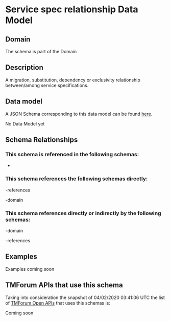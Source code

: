# Service spec relationship Data Model

## Domain

The  schema is part of the  Domain

## Description

A migration, substitution, dependency or exclusivity relationship between/among service specifications.

## Data model

A JSON Schema corresponding to this data model can be found
[here](https://github.com/tmforum-rand/schemas/blob/candidates/Service/ServiceSpecRelationship.schema.json).

No Data Model yet

## Schema Relationships

### This schema is referenced in the following schemas:

-

### This schema references the following schemas directly:

-references

-domain

### This schema references directly or indirectly by the following schemas:

-domain

-references



## Examples

Examples coming soon

## TMForum APIs that use this schema

Taking into consideration the snapshot of 04/02/2020 03:41:06 UTC the list of [TMForum Open APIs](https://www.tmforum.org/open-apis/) that uses this schemas is:

Coming soon